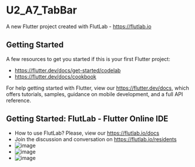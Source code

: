 # U2_A7_TabBar

A new Flutter project created with FlutLab - https://flutlab.io

## Getting Started

A few resources to get you started if this is your first Flutter project:

- https://flutter.dev/docs/get-started/codelab
- https://flutter.dev/docs/cookbook

For help getting started with Flutter, view our
https://flutter.dev/docs, which offers tutorials,
samples, guidance on mobile development, and a full API reference.

## Getting Started: FlutLab - Flutter Online IDE

- How to use FlutLab? Please, view our https://flutlab.io/docs
- Join the discussion and conversation on https://flutlab.io/residents
- ![image](https://github.com/RivasU128/U2_A7_TabBar/assets/143743974/c359a084-f2a1-4f2e-8c43-d3aefafc797a)
- ![image](https://github.com/RivasU128/U2_A7_TabBar/assets/143743974/1900ed0c-08e1-45b2-bf7f-24f9e10260e9)
- ![image](https://github.com/RivasU128/U2_A7_TabBar/assets/143743974/fd79c9a8-450f-47c5-a49d-6a60cce6eaca)



